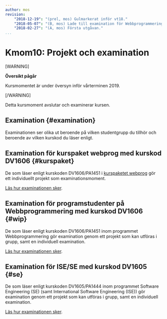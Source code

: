 ```yaml
---
author: mos
revision:
    "2018-12-19": "(prel, mos) Gulmarkerat inför vt18."
    "2018-05-07": "(B, mos) Lade till examination för Webbprogrammering."
    "2018-02-27": "(A, mos) Första utgåvan."
...
```

Kmom10: Projekt och examination
====================================

[WARNING]

**Översikt pågår**

Kursmomentet är under översyn inför vårterminen 2019.

[/WARNING]

Detta kursmoment avslutar och examinerar kursen.



<!--

Styr upp så redovsiningstexten är separat för projektet och för examinationen samt slutrapporten för hela kursen. Eller hur det nu skall vara. Man måste i texten se hur många poäng som de fick för projektet.

Egentligen borde det finnas ytterligare ett ladokmoment för projektet (kanske).

Använd HAVING i examinationsuppgiften, samt union.

-->

<!--

Eventuellt krav till projektet.

Jobba med kategorierna i webbklienten, lägg till kategorier, koppla produkt till kategorier 

-->



Examination {#examination}
--------------------------------------------------------------------

Examinationen ser olika ut beroende på vilken studentgrupp du tillhör och beroende av vilken kurskod du läser enligt.



Examination för kurspaket webprog med kurskod DV1606 {#kurspaket}
--------------------------------------------------------------------

De som läser enligt kurskoden DV1606/PA1451 i [kurspaketet webprog](webprog) gör ett individuellt projekt som examinationsmoment.

[Läs hur examinationen sker](./examination-projekt).



Examination för programstudenter på Webbprogrammering med kurskod DV1606 {#wip}
--------------------------------------------------------------------

De som läser enligt kurskoden DV1606/PA1451 inom programmet Webbprogrammering gör examination genom ett projekt som kan utföras i grupp, samt en individuell examination.

[Läs hur examinationen sker](./examination-projekt-och-individuellt).



Examination för ISE/SE med kurskod DV1605 {#se}
--------------------------------------------------------------------

De som läser enligt kurskoden DV1605/PA1444 inom programmet Software Engineering (SE) (samt International Software Engineering (ISE)) gör examination genom ett projekt som kan utföras i grupp, samt en individuell examination.

[Läs hur examinationen sker](./examination-projekt-och-individuellt).
